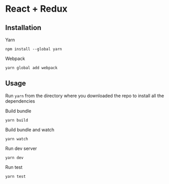 # React + Redux

## Installation

Yarn
```
npm install --global yarn
```

Webpack
```
yarn global add webpack
```


## Usage
Run `yarn` from the directory where you downloaded the repo to install all the dependencies

Build bundle
```
yarn build
```

Build bundle and watch
```
yarn watch
```

Run dev server
```
yarn dev
``` 

Run test
```
yarn test
``` 